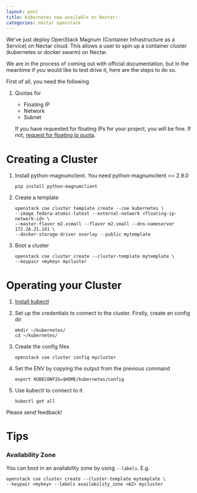 ```yaml
---
layout: post
title: Kubernetes now available on Nectar!
categories: nectar openstack
---
```


We've just deploy OpenStack Magnum (Container Infrastructure as a Service) on
Nectar cloud. This allows a user to spin up a container cluster (kubernetes or
docker swarm) on Nectar.

We are in the process of coming out with official documentation,
but in the meantime if you would like to test drive it, here are the steps to do
so.

First of all, you need the following

1. Quotas for
   - Floating IP
   - Network
   - Subnet

   If you have requested for floating IPs for your project, you will be fine. If
not, [request for floating ip
quota](https://support.ehelp.edu.au/solution/articles/6000170753-private-networks#requesting_quota).


# Creating a Cluster #

1. Install python-magnumclient. You need python-magnumclient >= 2.9.0
   ```
   pip install python-magnumclient
   ```

1. Create a template
   ```
   openstack coe cluster template create --coe kubernetes \
   --image fedora-atomic-latest --external-network <floating-ip-network-id> \
   --master-flavor m2.xsmall --flavor m2.small --dns-nameserver 172.26.21.141 \
   --docker-storage-driver overlay --public mytemplate
   ```

1. Boot a cluster
   ```
   openstack coe cluster create --cluster-template mytemplate \
   --keypair <mykey> mycluster
   ```

# Operating your Cluster #

1. [Install kubectl](https://kubernetes.io/docs/tasks/tools/install-kubectl/)

1. Set up the credentials to connect to the cluster. Firstly, create an config
   dir
   ```
   mkdir ~/kubernetes/
   cd ~/kubernetes/
   ```

1. Create the config files
   ```
   openstack coe cluster config mycluster
   ```

1. Set the ENV by copying the output from the previous command
   ```
   export KUBECONFIG=$HOME/kubernetes/config
   ```

1. Use kubectl to connect to it
   ```
   kubectl get all
   ```


Please send feedback!

# Tips #

### Availability Zone ###

You can boot in an availability zone by using `--labels`. E.g.
```
openstack coe cluster create --cluster-template mytemplate \
--keypair <mykey> --labels availability_zone <AZ> mycluster
```
